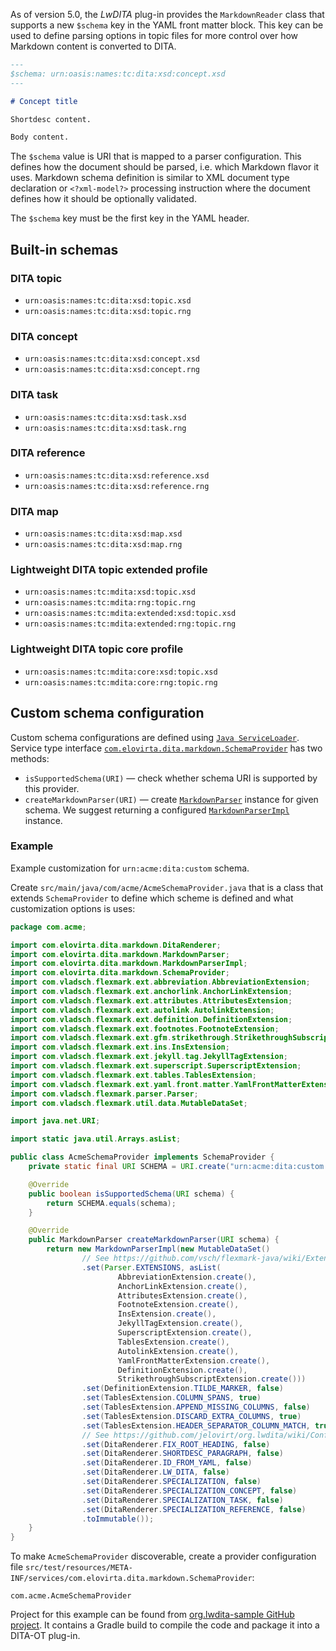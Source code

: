 As of version 5.0, the _LwDITA_ plug-in provides the `MarkdownReader` class that supports a new `$schema` key in the YAML front matter block. This key can be used to define parsing options in topic files for more control over how Markdown content is converted to DITA.

```markdown
---
$schema: urn:oasis:names:tc:dita:xsd:concept.xsd
---

# Concept title

Shortdesc content.

Body content.
```

The `$schema` value is URI that is mapped to a parser configuration. This defines how the document should be parsed, i.e. which Markdown flavor it uses. Markdown schema definition is similar to XML document type declaration or `<?xml-model?>` processing instruction where the document defines how it should be optionally validated.

The `$schema` key must be the first key in the YAML header.

## Built-in schemas

### DITA topic

- `urn:oasis:names:tc:dita:xsd:topic.xsd`
- `urn:oasis:names:tc:dita:xsd:topic.rng`

### DITA concept

- `urn:oasis:names:tc:dita:xsd:concept.xsd`
- `urn:oasis:names:tc:dita:xsd:concept.rng`

### DITA task

- `urn:oasis:names:tc:dita:xsd:task.xsd`
- `urn:oasis:names:tc:dita:xsd:task.rng`

### DITA reference

- `urn:oasis:names:tc:dita:xsd:reference.xsd`
- `urn:oasis:names:tc:dita:xsd:reference.rng`

### DITA map

- `urn:oasis:names:tc:dita:xsd:map.xsd`
- `urn:oasis:names:tc:dita:xsd:map.rng`

### Lightweight DITA topic extended profile

- `urn:oasis:names:tc:mdita:xsd:topic.xsd`
- `urn:oasis:names:tc:mdita:rng:topic.rng`
- `urn:oasis:names:tc:mdita:extended:xsd:topic.xsd`
- `urn:oasis:names:tc:mdita:extended:rng:topic.rng`

### Lightweight DITA topic core profile

- `urn:oasis:names:tc:mdita:core:xsd:topic.xsd`
- `urn:oasis:names:tc:mdita:core:rng:topic.rng`

## Custom schema configuration

Custom schema configurations are defined using [`Java ServiceLoader`](https://docs.oracle.com/en/java/javase/11/docs/api/java.base/java/util/ServiceLoader.html). Service type interface [`com.elovirta.dita.markdown.SchemaProvider`](https://github.com/jelovirt/org.lwdita/blob/master/src/main/java/com/elovirta/dita/markdown/SchemaProvider.java) has two methods:

- `isSupportedSchema(URI)` — check whether schema URI is supported by this provider.
- `createMarkdownParser(URI)` — create [`MarkdownParser`](https://github.com/jelovirt/org.lwdita/blob/master/src/main/java/com/elovirta/dita/markdown/MarkdownParser.java) instance for given schema. We suggest returning a configured [`MarkdownParserImpl`](https://github.com/jelovirt/org.lwdita/blob/master/src/main/java/com/elovirta/dita/markdown/MarkdownParserImpl.java) instance.

### Example

Example customization for `urn:acme:dita:custom` schema.

Create `src/main/java/com/acme/AcmeSchemaProvider.java` that is a class that extends `SchemaProvider` to define which scheme is defined and what customization options is uses:

```java
package com.acme;

import com.elovirta.dita.markdown.DitaRenderer;
import com.elovirta.dita.markdown.MarkdownParser;
import com.elovirta.dita.markdown.MarkdownParserImpl;
import com.elovirta.dita.markdown.SchemaProvider;
import com.vladsch.flexmark.ext.abbreviation.AbbreviationExtension;
import com.vladsch.flexmark.ext.anchorlink.AnchorLinkExtension;
import com.vladsch.flexmark.ext.attributes.AttributesExtension;
import com.vladsch.flexmark.ext.autolink.AutolinkExtension;
import com.vladsch.flexmark.ext.definition.DefinitionExtension;
import com.vladsch.flexmark.ext.footnotes.FootnoteExtension;
import com.vladsch.flexmark.ext.gfm.strikethrough.StrikethroughSubscriptExtension;
import com.vladsch.flexmark.ext.ins.InsExtension;
import com.vladsch.flexmark.ext.jekyll.tag.JekyllTagExtension;
import com.vladsch.flexmark.ext.superscript.SuperscriptExtension;
import com.vladsch.flexmark.ext.tables.TablesExtension;
import com.vladsch.flexmark.ext.yaml.front.matter.YamlFrontMatterExtension;
import com.vladsch.flexmark.parser.Parser;
import com.vladsch.flexmark.util.data.MutableDataSet;

import java.net.URI;

import static java.util.Arrays.asList;

public class AcmeSchemaProvider implements SchemaProvider {
    private static final URI SCHEMA = URI.create("urn:acme:dita:custom.xsd");

    @Override
    public boolean isSupportedSchema(URI schema) {
        return SCHEMA.equals(schema);
    }

    @Override
    public MarkdownParser createMarkdownParser(URI schema) {
        return new MarkdownParserImpl(new MutableDataSet()
                // See https://github.com/vsch/flexmark-java/wiki/Extensions
                .set(Parser.EXTENSIONS, asList(
                        AbbreviationExtension.create(),
                        AnchorLinkExtension.create(),
                        AttributesExtension.create(),
                        FootnoteExtension.create(),
                        InsExtension.create(),
                        JekyllTagExtension.create(),
                        SuperscriptExtension.create(),
                        TablesExtension.create(),
                        AutolinkExtension.create(),
                        YamlFrontMatterExtension.create(),
                        DefinitionExtension.create(),
                        StrikethroughSubscriptExtension.create()))
                .set(DefinitionExtension.TILDE_MARKER, false)
                .set(TablesExtension.COLUMN_SPANS, true)
                .set(TablesExtension.APPEND_MISSING_COLUMNS, false)
                .set(TablesExtension.DISCARD_EXTRA_COLUMNS, true)
                .set(TablesExtension.HEADER_SEPARATOR_COLUMN_MATCH, true)
                // See https://github.com/jelovirt/org.lwdita/wiki/Configuration-options
                .set(DitaRenderer.FIX_ROOT_HEADING, false)
                .set(DitaRenderer.SHORTDESC_PARAGRAPH, false)
                .set(DitaRenderer.ID_FROM_YAML, false)
                .set(DitaRenderer.LW_DITA, false)
                .set(DitaRenderer.SPECIALIZATION, false)
                .set(DitaRenderer.SPECIALIZATION_CONCEPT, false)
                .set(DitaRenderer.SPECIALIZATION_TASK, false)
                .set(DitaRenderer.SPECIALIZATION_REFERENCE, false)
                .toImmutable());
    }
}
```

To make `AcmeSchemaProvider` discoverable, create a provider configuration file `src/test/resources/META-INF/services/com.elovirta.dita.markdown.SchemaProvider`:

```
com.acme.AcmeSchemaProvider
```

Project for this example can be found from [org.lwdita-sample GitHub project](https://github.com/jelovirt/org.lwdita-sample). It contains a Gradle build to compile the code and package it into a DITA-OT plug-in.
